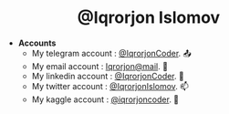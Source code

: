 <h1 align="center">@Iqrorjon Islomov</h1>

- **Accounts**
    - My telegram account : [@IqrorjonCoder](https://t.me/@IqrorjonCoder). :outbox_tray:
    - My email account    : [Iqrorjon@mail](https://mailto:islomoviqrorjon15@gmail.com). :email:
    - My linkedin account : [@IqrorjonCoder](https://linkedin.com/in/iqrorjoncoder). :envelope_with_arrow:
    - My twitter  account : [@IqrorjonIslomov](https://twitter.com/IqrorjonIslomov). :mailbox:
    - My  kaggle  account : [@iqrorjoncoder](https://kaggle.com/iqrorjoncoder). :postbox:

